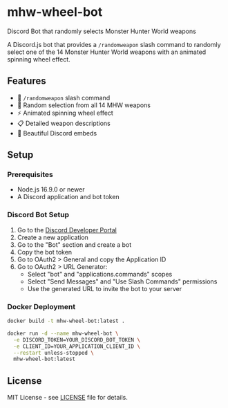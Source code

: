 # mhw-wheel-bot

Discord Bot that randomly selects Monster Hunter World weapons

A Discord.js bot that provides a `/randomweapon` slash command to randomly select one of the 14 Monster Hunter World weapons with an animated spinning wheel effect.

## Features

- 🎲 `/randomweapon` slash command
- 🎯 Random selection from all 14 MHW weapons
- ⚡ Animated spinning wheel effect
- 📋 Detailed weapon descriptions
- 🎨 Beautiful Discord embeds

## Setup

### Prerequisites

- Node.js 16.9.0 or newer
- A Discord application and bot token

### Discord Bot Setup

1. Go to the [Discord Developer Portal](https://discord.com/developers/applications)
2. Create a new application
3. Go to the "Bot" section and create a bot
4. Copy the bot token
5. Go to OAuth2 > General and copy the Application ID
6. Go to OAuth2 > URL Generator:
   - Select "bot" and "applications.commands" scopes
   - Select "Send Messages" and "Use Slash Commands" permissions
   - Use the generated URL to invite the bot to your server

### Docker Deployment

```bash
docker build -t mhw-wheel-bot:latest .
```

```bash
docker run -d --name mhw-wheel-bot \
  -e DISCORD_TOKEN=YOUR_DISCORD_BOT_TOKEN \
  -e CLIENT_ID=YOUR_APPLICATION_CLIENT_ID \
  --restart unless-stopped \
  mhw-wheel-bot:latest
```

## License

MIT License - see [LICENSE](LICENSE) file for details.

